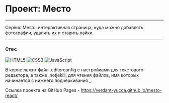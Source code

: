 # Проект: Место
-----

Cервис Mesto: интерактивная страница, куда можно добавлять фотографии, удалять их и ставить лайки.

---
#### Стек:
![HTML5](https://img.shields.io/badge/-HTML5-141130?style=for-the-badge&logo=HTML5&logoColor=FF0000)
![CSS3](https://img.shields.io/badge/-CSS3-141130?style=for-the-badge&logo=CSS3&logoColor=009900)
![JavaScript](https://img.shields.io/badge/-React-141130?style=for-the-badge&logo=React&logoColor=blue)

В корне лежит файл .editorconfig с настройками для текстового редактора, а также .notjekill, для чтения файлов, имя которых начинается с нижнего подчёркивания _.

Ссылка проекта на GitHub Pages - https://verdant-yucca.github.io/mesto-react/
